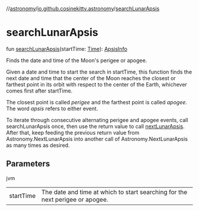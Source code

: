 //[astronomy](../../index.md)/[io.github.cosinekitty.astronomy](index.md)/[searchLunarApsis](search-lunar-apsis.md)

# searchLunarApsis

fun [searchLunarApsis](search-lunar-apsis.md)(startTime: [Time](-time/index.md)): [ApsisInfo](-apsis-info/index.md)

Finds the date and time of the Moon's perigee or apogee.

Given a date and time to start the search in startTime, this function finds the next date and time that the center of the Moon reaches the closest or farthest point in its orbit with respect to the center of the Earth, whichever comes first after startTime.

The closest point is called *perigee* and the farthest point is called *apogee*. The word *apsis* refers to either event.

To iterate through consecutive alternating perigee and apogee events, call searchLunarApsis once, then use the return value to call [nextLunarApsis](next-lunar-apsis.md). After that, keep feeding the previous return value from Astronomy.NextLunarApsis into another call of Astronomy.NextLunarApsis as many times as desired.

## Parameters

jvm

| | |
|---|---|
| startTime | The date and time at which to start searching for the next perigee or apogee. |
